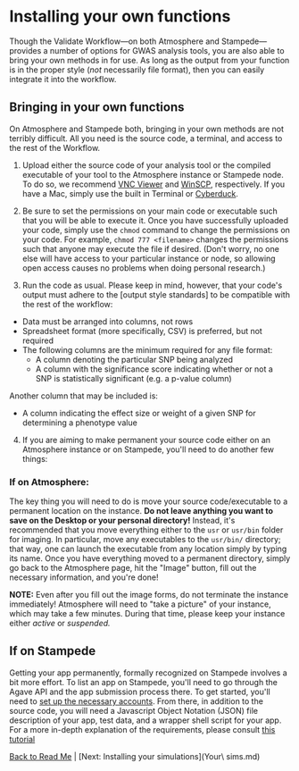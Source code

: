 # Installing your own functions

Though the Validate Workflow—on both Atmosphere and Stampede—provides a number of options for GWAS analysis tools, you are
also able to bring your own methods in for use. As long as the output from your function is in the proper style (*not* necessarily file format),
then you can easily integrate it into the workflow.

## Bringing in your own functions

On Atmosphere and Stampede both, bringing in your own methods are not terribly difficult. 
All you need is the source code, a terminal, and access to the rest of the Workflow.

1) Upload either the source code of your analysis tool or the compiled executable of your tool to the Atmosphere instance or Stampede node.
To do so, we recommend [VNC Viewer](http://www.realvnc.com/download/viewer/) and [WinSCP](http://winscp.net/eng/index.php), respectively. 
If you have a Mac, simply use the built in Terminal or [Cyberduck](https://cyberduck.io/?l=en).

2) Be sure to set the permissions on your main code or executable such that you will be able to execute it. 
Once you have successfully uploaded your code, simply use the `chmod` command to change the permissions on your code.
For example, `chmod 777 <filename>` changes the permissions such that anyone may execute the file if desired. (Don't worry,
no one else will have access to your particular instance or node, so allowing open access causes no problems when doing personal research.)

3) Run the code as usual. Please keep in mind, however, that your code's output must adhere to the [output style standards]
to be compatible with the rest of the workflow:

*	Data must be arranged into columns, not rows
* Spreadsheet format (more specifically, CSV) is preferred, but not required
* The following columns are the minimum required for any file format:
  * A column denoting the particular SNP being analyzed
  * A column with the significance score indicating whether or not a SNP is statistically significant (e.g. a p-value column)

Another column that may be included is:
*	A column indicating the effect size or weight of a given SNP for determining a phenotype value 

4) If you are aiming to make permanent your source code either on an Atmosphere instance or on Stampede, 
you'll need to do another few things:

### If on Atmosphere:
The key thing you will need to do is move your source code/executable to a permanent location on the instance. 
**Do not leave anything you want to save on the Desktop or your personal directory!** 
Instead, it's recommended that you move everything either to the `usr` or `usr/bin` folder for imaging. 
In particular, move any executables to the `usr/bin/` directory; that way, one can launch the executable from any location simply by typing its name.
Once you have everything moved to a permanent directory, simply go back to the Atmosphere page, hit the "Image" button, fill out the necessary information, and you're done!

**NOTE:** Even after you fill out the image forms, do not terminate the instance immediately! Atmosphere will need to "take a picture" of your instance, which may take a few minutes.
During that time, please keep your instance either *active* or *suspended.*

## If on Stampede
Getting your app permanently, formally recognized on Stampede involves a bit more effort. 
To list an app on Stampede, you'll need to go through the Agave API and the app submission process there. 
To get started, you'll need to [set up the necessary accounts](Account-setup.md). 
From there, in addition to the source code, you will need a Javascript Object Notation (JSON) file description of your app, test data, and a wrapper shell script for your app. 
For a more in-depth explanation of the requirements, please consult [this tutorial](https://github.com/iPlantCollaborativeOpenSource/iplant-agave-sdk)


[Back to Read Me](../README.md) | [Next: Installing your simulations](Your\ sims.md)
